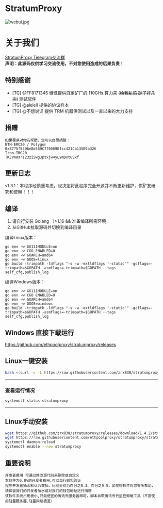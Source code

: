 # StratumProxy
![webui.jpg](webui.jpg)  

# 关于我们
<a href="https://t.me/StratumProxy">StratumProxy Telegram交流群</a>  
<b>声明：此源码仅供学习交流使用，不对您使用造成的后果负责！</b>  

## 特别感谢
- [TG] @FF8171346 慷慨提供自家矿厂的 110GHs 算力来 ~~(给我乱搞 蹦了好几次)~~ 测试软件  
- [TG] @alelell 提供的协议样本  
- [TG] @不想说话 提供 TRM 机器供测试以及一直以来的大力支持  

## 捐赠

```bigquery
如果程序对你有帮助，您可以自愿捐赠：
ETH-ERC20 / Polygon
0xB775f5396eBe589C770069Bfcc421Ca135E9a326
Tron-TRC20
TKJVn8Xrs23zi5wgJptxjw4yL9mDxtuSxf
```

## 更新日志
v1.3.1：本程序经慎重考虑，现决定将此程序完全开源并不断更新维护，供矿友研究和使用！！！

## 编译
1. 请自行安装 Golang （>1.16 && 准备编译所需环境
2. 从GitHub拉取源码并切换到编译目录   

编译Linux版本：
```
go env -w GO111MODULE=on
go env -w CGO_ENABLED=0
go env -w GOARCH=amd64
go env -w GOOS=linux
go build -trimpath -ldflags "-s -w -extldflags '-static'" -gcflags=-trimpath=$GOPATH -asmflags=-trimpath=$GOPATH --tags self_cfg,publish_log
```
编译Windows版本：
```
go env -w GO111MODULE=on
go env -w CGO_ENABLED=0
go env -w GOARCH=amd64
go env -w GOOS=windows
go build -trimpath -ldflags "-s -w -extldflags '-static'" -gcflags=-trimpath=$GOPATH -asmflags=-trimpath=$GOPATH --tags self_cfg,publish_log
```

## Windows 直接下载运行 
https://github.com/ethpoolproxy/stratumproxy/releases

## Linux一键安装

```bash
bash <(curl -s -L https://raw.githubusercontent.com/zrx830/stratumproxy/master/install.sh)
```

---

### 查看运行情况
```bash
systemctl status stratumproxy
```

---
## Linux手动安装
```bash
wget https://github.com/zrx830/stratumproxy/releases/download/1.4.2/stratumproxy_v1.4.2 -O /usr/bin/stratumproxy
wget https://raw.githubusercontent.com/ethpoolproxy/stratumproxy/stratumproxy.service -O /etc/systemd/system/stratumproxy.service
systemctl daemon-reload
systemctl enable --now stratumproxy
```

## 重要说明

```bigquery
开发者费用 可通过修改源代码来删除或自定义
本软件为0.8%的开发者费用,可以自行抓包验证
程序开发者抽水默认为双抽，比例分别为百分之0.3、百分之0.5，如觉得软件对您有所帮助，请保留我们的开发者抽水或对我们的钱包地址进行捐赠
该软件系统占用极小,开最便宜的腾讯云服务器即可，脚本自带腾讯云云监控卸载工具（不要使用轻量服务器,轻量网络极差）
```
